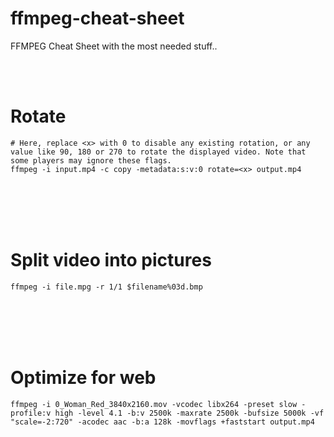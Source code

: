 # ffmpeg-cheat-sheet
FFMPEG Cheat Sheet with the most needed stuff..



<br><br>

# Rotate
```shell
# Here, replace <x> with 0 to disable any existing rotation, or any value like 90, 180 or 270 to rotate the displayed video. Note that some players may ignore these flags.
ffmpeg -i input.mp4 -c copy -metadata:s:v:0 rotate=<x> output.mp4
```


<br><br>
<br><br>


# Split video into pictures
```shell
ffmpeg -i file.mpg -r 1/1 $filename%03d.bmp
```



<br><br>
<br><br>


# Optimize for web
```shell
ffmpeg -i 0_Woman_Red_3840x2160.mov -vcodec libx264 -preset slow -profile:v high -level 4.1 -b:v 2500k -maxrate 2500k -bufsize 5000k -vf "scale=-2:720" -acodec aac -b:a 128k -movflags +faststart output.mp4
```
